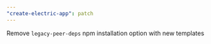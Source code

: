 ```yaml
---
"create-electric-app": patch
---
```


Remove `legacy-peer-deps` npm installation option with new templates
